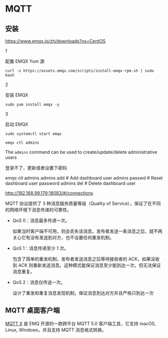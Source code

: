 # MQTT

## 安装

https://www.emqx.io/zh/downloads?os=CentOS


1

配置 EMQX Yum 源

```
curl -s https://assets.emqx.com/scripts/install-emqx-rpm.sh | sudo bash
```

2

安装 EMQX

```
sudo yum install emqx -y
```

3

启动 EMQX

```
sudo systemctl start emqx
```

```
emqx ctl admins
```

The `admins` command can be used to create/update/delete administrative users

登录不了，更新或者设置下密码

emqx ctl admins
admins add <Username> <Password> <Description> # Add dashboard user
admins passwd <Username> <Password>            # Reset dashboard user password
admins del <Username>                          # Delete dashboard user



http://192.168.99.179:18083/#/connections

MQTT 协议提供了 3 种消息服务质量等级（Quality of Service），保证了在不同的网络环境下消息传递的可靠性。

- QoS 0：消息最多传递一次。

  如果当时客户端不可用，则会丢失该消息。发布者发送一条消息之后，就不再关心它有没有发送到对方，也不设置任何重发机制。

- QoS 1：消息传递至少 1 次。

  包含了简单的重发机制，发布者发送消息之后等待接收者的 ACK，如果没收到 ACK 则重新发送消息。这种模式能保证消息至少能到达一次，但无法保证消息重复。

- QoS 2：消息仅传送一次。

  设计了重发和重复消息发现机制，保证消息到达对方并且严格只到达一次

## MQTT 桌面客户端

[MQTT X](https://mqttx.app/zh) 是 EMQ 开源的一款跨平台 MQTT 5.0 客户端工具，它支持 macOS, Linux, Windows，并且支持 MQTT 消息格式转换。
